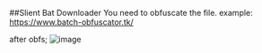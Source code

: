 ##Slient Bat Downloader
You need to obfuscate the file.
example: https://www.batch-obfuscator.tk/

after obfs;
![image](https://github.com/Re-Edit/slient-bat-downloader/assets/146856816/e513ca70-864a-45b1-87c8-afe1e354bdbe)
